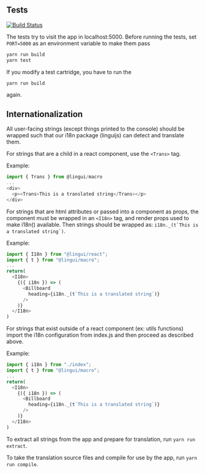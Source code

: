 ## Tests

[![Build Status](https://travis-ci.org/instructure/common-cartridge-viewer.svg?branch=master)](https://travis-ci.org/instructure/common-cartridge-viewer)

The tests try to visit the app in localhost:5000.
Before running the tests, set `PORT=5000` as an
environment variable to make them pass

```bash
yarn run build
yarn test
```
If you modify a test cartridge, you have to run the 
```bash
yarn run build
```
again.

## Internationalization

All user-facing strings (except things printed to the console) should be wrapped
such that our i18n package (linguijs) can detect and translate them.

For strings that are a child in a react component, use the `<Trans>` tag.

Example:

```javascript
import { Trans } from @lingui/macro
...
<div>
  <p><Trans>This is a translated string</Trans></p>
</div>
```

For strings that are html attributes or passed into a component as props, the
component must be wrapped in an `<I18n>` tag, and render props used to make i18n()
available. Then strings should be wrapped as: `` i18n._(t`This is a translated string`) ``.

Example:

```javascript
import { I18n } from "@lingui/react";
import { t } from "@lingui/macro";
...
return(
  <I18n>
    {({ i18n }) => (
      <Billboard
        heading={i18n._(t`This is a translated string`)}
      />
    )}
  </I18n>
)
```

For strings that exist outside of a react component (ex: utils functions) import
the i18n configuration from index.js and then proceed as described above.

Example:

```javascript
import { i18n } from "./index";
import { t } from "@lingui/macro";
...
return(
  <I18n>
    {({ i18n }) => (
      <Billboard
        heading={i18n._(t`This is a translated string`)}
      />
    )}
  </I18n>
)
```

To extract all strings from the app and prepare for translation, run
`yarn run extract`.

To take the translation source files and compile for use by the app, run
`yarn run compile`.
